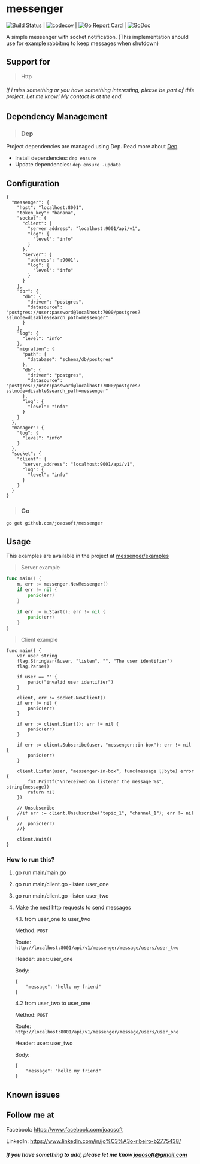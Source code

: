 # messenger
[![Build Status](https://travis-ci.org/joaosoft/messenger.svg?branch=master)](https://travis-ci.org/joaosoft/messenger) | [![codecov](https://codecov.io/gh/joaosoft/messenger/branch/master/graph/badge.svg)](https://codecov.io/gh/joaosoft/messenger) | [![Go Report Card](https://goreportcard.com/badge/github.com/joaosoft/messenger)](https://goreportcard.com/report/github.com/joaosoft/messenger) | [![GoDoc](https://godoc.org/github.com/joaosoft/messenger?status.svg)](https://godoc.org/github.com/joaosoft/messenger)

A simple messenger with socket notification. (This implementation should use for example rabbitmq to keep messages when shutdown)

## Support for 
> Http

###### If i miss something or you have something interesting, please be part of this project. Let me know! My contact is at the end.

## Dependency Management 
>### Dep

Project dependencies are managed using Dep. Read more about [Dep](https://github.com/golang/dep).
* Install dependencies: `dep ensure`
* Update dependencies: `dep ensure -update`

## Configuration
```
{
  "messenger": {
    "host": "localhost:8001",
    "token_key": "banana",
    "socket": {
      "client": {
        "server_address": "localhost:9001/api/v1",
        "log": {
          "level": "info"
        }
      },
      "server": {
        "address": ":9001",
        "log": {
          "level": "info"
        }
      }
    },
    "dbr": {
      "db": {
        "driver": "postgres",
        "datasource": "postgres://user:password@localhost:7000/postgres?sslmode=disable&search_path=messenger"
      }
    },
    "log": {
      "level": "info"
    },
    "migration": {
      "path": {
        "database": "schema/db/postgres"
      },
      "db": {
        "driver": "postgres",
        "datasource": "postgres://user:password@localhost:7000/postgres?sslmode=disable&search_path=messenger"
      },
      "log": {
        "level": "info"
      }
    }
  },
  "manager": {
    "log": {
      "level": "info"
    }
  },
  "socket": {
    "client": {
      "server_address": "localhost:9001/api/v1",
      "log": {
        "level": "info"
      }
    }
  }
}
```

>### Go
```
go get github.com/joaosoft/messenger
```

## Usage 
This examples are available in the project at [messenger/examples](https://github.com/joaosoft/messenger/tree/master/examples)

> Server example
```go
func main() {
	m, err := messenger.NewMessenger()
	if err != nil {
		panic(err)
	}

	if err := m.Start(); err != nil {
		panic(err)
	}
}
```

> Client example
```
func main() {
	var user string
	flag.StringVar(&user, "listen", "", "The user identifier")
	flag.Parse()

	if user == "" {
		panic("invalid user identifier")
	}

	client, err := socket.NewClient()
	if err != nil {
		panic(err)
	}

	if err := client.Start(); err != nil {
		panic(err)
	}

	if err := client.Subscribe(user, "messenger::in-box"); err != nil {
		panic(err)
	}

	client.Listen(user, "messenger-in-box", func(message []byte) error {
		fmt.Printf("\nreceived on listener the message %s", string(message))
		return nil
	})

	// Unsubscribe
	//if err := client.Unsubscribe("topic_1", "channel_1"); err != nil {
	//	panic(err)
	//}

	client.Wait()
}
```

### How to run this?
1. go run main/main.go
2. go run main/client.go -listen user_one
3. go run main/client.go -listen user_two
4. Make the next http requests to send messages
   
    4.1. from user_one to user_two
    
    Method: ```POST``` 
    
    Route: ```http://localhost:8001/api/v1/messenger/message/users/user_two```
    
    Header: user: user_one
    
    Body:
    ```
    {
        "message": "hello my friend"
    }
    ```

    4.2 from user_two to user_one
    
    Method: ```POST``` 
    
    Route: ```http://localhost:8001/api/v1/messenger/message/users/user_one```
    
    Header: user: user_two
    
    Body:
    ```
    {
        "message": "hello my friend"
    }
    ```

## Known issues

## Follow me at
Facebook: https://www.facebook.com/joaosoft

LinkedIn: https://www.linkedin.com/in/jo%C3%A3o-ribeiro-b2775438/

##### If you have something to add, please let me know joaosoft@gmail.com
